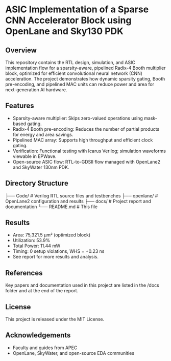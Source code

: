 # ASIC Implementation of a Sparse CNN Accelerator Block using OpenLane and Sky130 PDK

## Overview
This repository contains the RTL design, simulation, and ASIC implementation flow for a sparsity-aware, pipelined Radix-4 Booth multiplier block, optimized for efficient convolutional neural network (CNN) acceleration. The project demonstrates how dynamic sparsity gating, Booth pre-encoding, and pipelined MAC units can reduce power and area for next-generation AI hardware.

## Features
- Sparsity-aware multiplier: Skips zero-valued operations using mask-based gating.
- Radix-4 Booth pre-encoding: Reduces the number of partial products for energy and area savings.
- Pipelined MAC array: Supports high throughput and efficient clock gating.
- Verification: Functional testing with Icarus Verilog; simulation waveforms viewable in EPWave.
- Open-source ASIC flow: RTL-to-GDSII flow managed with OpenLane2 and SkyWater 130nm PDK.

## Directory Structure

├── Code/                # Verilog RTL source files and testbenches
├── openlane/           # OpenLane2 configuration and results
├── docs/               # Project report and documentation
└── README.md           # This file

## Results
- Area: 75,321.5 μm² (optimized block)
- Utilization: 53.9%
- Total Power: 11.44 mW
- Timing: 0 setup violations, WHS = +0.23 ns
- See report for more results and analysis.

## References
Key papers and documentation used in this project are listed in the /docs folder and at the end of the report.

## License
This project is released under the MIT License.

## Acknowledgements
- Faculty and guides from APEC
- OpenLane, SkyWater, and open-source EDA communities
